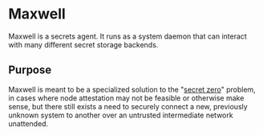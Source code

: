 # Maxwell

Maxwell is a secrets agent.  It runs as a system daemon that can interact with many different secret storage backends.  

## Purpose

Maxwell is meant to be a specialized solution to the "[secret zero](https://www.hashicorp.com/resources/vault-response-wrapping-makes-the-secret-zero-challenge-a-piece-of-cake)" problem, in cases where node attestation may not be feasible or otherwise make
sense, but there still exists a need to securely connect a new, previously unknown system to another over an untrusted intermediate network 
unattended.
